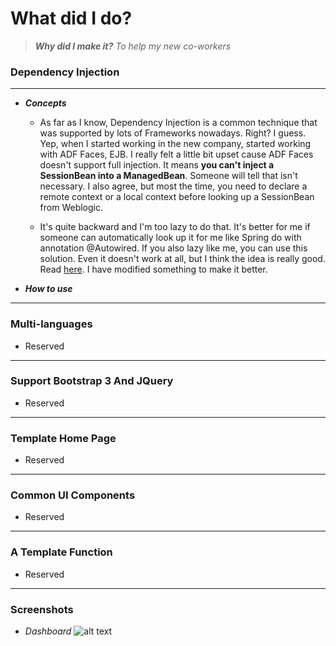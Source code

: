 # What did I do?

> ***Why did I make it?***
> *To help my new co-workers*


### Dependency Injection
______
- ***Concepts***
    - As far as I know, Dependency Injection is a common technique that was supported by lots of Frameworks nowadays. Right? I guess.
Yep, when I started working in the new company, started working with ADF Faces, EJB. I really felt a little bit upset cause ADF Faces doesn't support full injection. It means **you can't inject a SessionBean into a ManagedBean**. Someone will tell that isn't necessary. I also agree, but most the time, you need to declare a remote context or a local context before looking up a SessionBean from Weblogic.
 
   - It's quite backward and I'm too lazy to do that. It's better for me if someone can automatically look up it for me like Spring do with annotation @Autowired. If you also lazy like me, you can use this solution. Even it doesn't work at all, but I think the idea is really good. Read [here](http://codeplay.net/2010/09/14/inject-ejb-to-adf-managed-bean/). I have modified something to make it better.

- ***How to use***

______
### Multi-languages
- Reserved

______
### Support Bootstrap 3 And JQuery
- Reserved
______
### Template Home Page
- Reserved
______
### Common UI Components
- Reserved
______
### A Template Function
- Reserved

______
### Screenshots
- *Dashboard* 
![alt text](https://i.imgur.com/WRbzsFg.png "My Dashboard")

